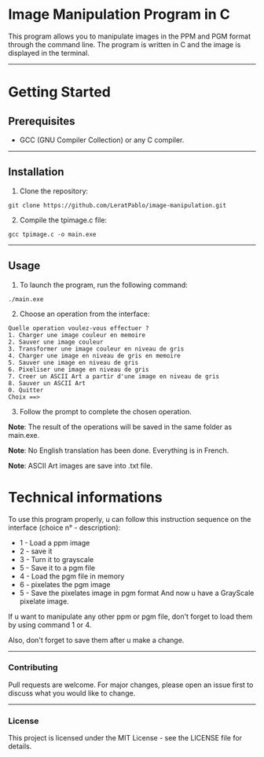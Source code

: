 # Image Manipulation Program in C

This program allows you to manipulate images in the PPM and PGM format through the command line. The program is written in C and the image is displayed in the terminal.

---

# Getting Started
## Prerequisites
- GCC (GNU Compiler Collection) or any C compiler.

---

## Installation
1. Clone the repository:
```
git clone https://github.com/LeratPablo/image-manipulation.git
```

2. Compile the tpimage.c file:
```
gcc tpimage.c -o main.exe
```

---

## Usage
1. To launch the program, run the following command:
```
./main.exe
```

2. Choose an operation from the interface:
```
Quelle operation voulez-vous effectuer ?
1. Charger une image couleur en memoire
2. Sauver une image couleur
3. Transformer une image couleur en niveau de gris
4. Charger une image en niveau de gris en memoire
5. Sauver une image en niveau de gris
6. Pixeliser une image en niveau de gris
7. Creer un ASCII Art a partir d'une image en niveau de gris
8. Sauver un ASCII Art
0. Quitter
Choix ==>
```

3. Follow the prompt to complete the chosen operation.

**Note**: The result of the operations will be saved in the same folder as main.exe.

**Note**: No English translation has been done. Everything is in French.

**Note**: ASCII Art images are save into .txt file.

# Technical informations
To use this program properly, u can follow this instruction sequence on the interface (choice n° - description): 
- 1 - Load a ppm image
- 2 - save it
- 3 - Turn it to grayscale
- 5 - Save it to a pgm file
- 4 - Load the pgm file in memory
- 6 - pixelates the pgm image
- 5 - Save the pixelates image in pgm format
And now u have a GrayScale pixelate image.

If u want to manipulate any other ppm or pgm file, don't forget to load them by using command 1 or 4.

Also, don't forget to save them after u make a change.

---

### Contributing
Pull requests are welcome. For major changes, please open an issue first to discuss what you would like to change.

---

### License
This project is licensed under the MIT License - see the LICENSE file for details.
